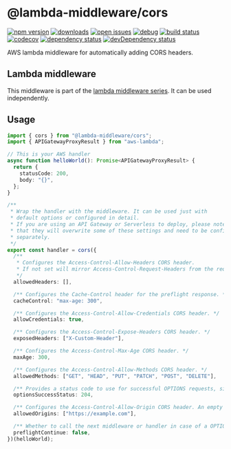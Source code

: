 # @lambda-middleware/cors

[![npm version](https://badge.fury.io/js/%40lambda-middleware%2Fcors.svg)](https://npmjs.org/package/@lambda-middleware/cors)
[![downloads](https://img.shields.io/npm/dw/%40lambda-middleware%2Fcors.svg)](https://npmjs.org/package/@lambda-middleware/cors)
[![open issues](https://img.shields.io/github/issues-raw/dbartholomae/lambda-middleware.svg)](https://github.com/dbartholomae/lambda-middleware/issues)
[![debug](https://img.shields.io/badge/debug-blue.svg)](https://github.com/visionmedia/debug#readme)
[![build status](https://github.com/dbartholomae/lambda-middleware/workflows/.github/workflows/build.yml/badge.svg?branch=main)](https://github.com/dbartholomae/lambda-middleware/actions?query=workflow%3A.github%2Fworkflows%2Fbuild.yml)
[![codecov](https://codecov.io/gh/dbartholomae/lambda-middleware/branch/main/graph/badge.svg)](https://codecov.io/gh/dbartholomae/lambda-middleware)
[![dependency status](https://david-dm.org/dbartholomae/lambda-middleware.svg?theme=shields.io)](https://david-dm.org/dbartholomae/lambda-middleware)
[![devDependency status](https://david-dm.org/dbartholomae/lambda-middleware/dev-status.svg)](https://david-dm.org/dbartholomae/lambda-middleware?type=dev)

AWS lambda middleware for automatically adding CORS headers.

## Lambda middleware

This middleware is part of the [lambda middleware series](https://dbartholomae.github.io/lambda-middleware/). It can be used independently.

## Usage

```typescript
import { cors } from "@lambda-middleware/cors";
import { APIGatewayProxyResult } from "aws-lambda";

// This is your AWS handler
async function helloWorld(): Promise<APIGatewayProxyResult> {
  return {
    statusCode: 200,
    body: "{}",
  };
}

/**
 * Wrap the handler with the middleware. It can be used just with
 * default options or configured in detail.
 * If you are using an API Gateway or Serverless to deploy, please note
 * that they will overwrite some of these settings and need to be configured
 * separately.
 */
export const handler = cors({
  /**
   * Configures the Access-Control-Allow-Headers CORS header.
   * If not set will mirror Access-Control-Request-Headers from the request.
   */
  allowedHeaders: [],

  /** Configures the Cache-Control header for the preflight response. */
  cacheControl: "max-age: 300",

  /** Configures the Access-Control-Allow-Credentials CORS header. */
  allowCredentials: true,

  /** Configures the Access-Control-Expose-Headers CORS header. */
  exposedHeaders: ["X-Custom-Header"],

  /** Configures the Access-Control-Max-Age CORS header. */
  maxAge: 300,

  /** Configures the Access-Control-Allow-Methods CORS header. */
  allowedMethods: ["GET", "HEAD", "PUT", "PATCH", "POST", "DELETE"],

  /** Provides a status code to use for successful OPTIONS requests, since some legacy browsers (IE11, various SmartTVs) choke on 204. */
  optionsSuccessStatus: 204,

  /** Configures the Access-Control-Allow-Origin CORS header. An empty array will set the header to '*'. */
  allowedOrigins: ["https://example.com"],

  /** Whether to call the next middleware or handler in case of a OPTIONS request. */
  preflightContinue: false,
})(helloWorld);
```
